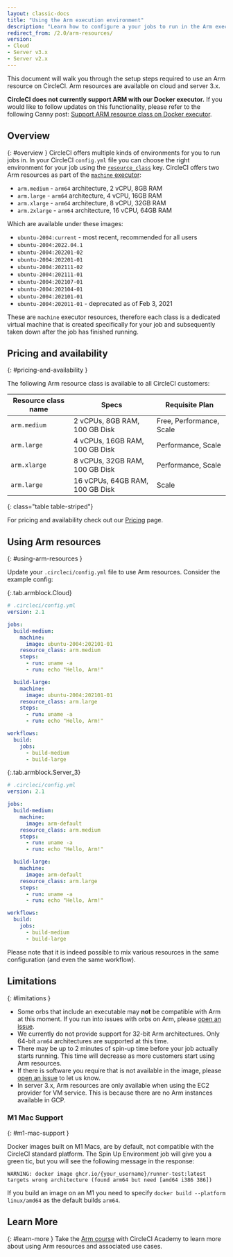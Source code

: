 ```yaml
---
layout: classic-docs
title: "Using the Arm execution environment"
description: "Learn how to configure a your jobs to run in the Arm execution environment."
redirect_from: /2.0/arm-resources/
version:
- Cloud
- Server v3.x
- Server v2.x
---
```


This document will walk you through the setup steps required to use an Arm
resource on CircleCI. Arm resources are available on cloud and server 3.x.

<div class="alert alert-warning" role="alert">
  <strong>CircleCI does not currently support ARM with our Docker executor.</strong> If you would like to follow updates on this functionality, please refer to the following Canny post: <a href="https://circleci.canny.io/cloud-feature-requests/p/support-arm-resource-class-on-docker-executor">Support ARM resource class on Docker executor</a>.
</div>

## Overview
{: #overview }
CircleCI offers multiple kinds of environments for you to run jobs in. In your
CircleCI `config.yml` file you can choose the right environment for your job using the
[`resource_class`]({{site.baseurl}}/2.0/configuration-reference/#resource_class)
key. CircleCI offers two Arm resources as part of the [`machine` executor]({{site.baseurl}}/2.0/configuration-reference/#machine-executor-linux):

* `arm.medium` - `arm64` architecture, 2 vCPU, 8GB RAM
* `arm.large` - `arm64` architecture, 4 vCPU, 16GB RAM
* `arm.xlarge` - `arm64` architecture, 8 vCPU, 32GB RAM
* `arm.2xlarge` - `arm64` architecture, 16 vCPU, 64GB RAM

Which are available under these images:

* `ubuntu-2004:current` - most recent, recommended for all users
* `ubuntu-2004:2022.04.1`
* `ubuntu-2004:202201-02`
* `ubuntu-2004:202201-01`
* `ubuntu-2004:202111-02`
* `ubuntu-2004:202111-01`
* `ubuntu-2004:202107-01`
* `ubuntu-2004:202104-01`
* `ubuntu-2004:202101-01`
* `ubuntu-2004:202011-01` - deprecated as of Feb 3, 2021

These are `machine` executor resources, therefore each class is a dedicated virtual machine that is created specifically for your job and subsequently taken down after the job has finished running.

## Pricing and availability
{: #pricing-and-availability }

The following Arm resource class is available to all CircleCI customers:

| Resource class name | Specs                           | Requisite Plan                   |
|---------------------|---------------------------------|----------------------------------|
| `arm.medium`        | 2 vCPUs, 8GB RAM, 100 GB Disk   | Free, Performance, Scale         |
| `arm.large`         | 4 vCPUs, 16GB RAM, 100 GB Disk  | Performance, Scale               |
| `arm.xlarge`        | 8 vCPUs, 32GB RAM, 100 GB Disk  | Performance, Scale               |
| `arm.large`         | 16 vCPUs, 64GB RAM, 100 GB Disk  | Scale                            |
{: class="table table-striped"}

For pricing and availability check out our [Pricing](https://circleci.com/pricing/) page.

## Using Arm resources
{: #using-arm-resources }

Update your `.circleci/config.yml` file to use Arm resources. Consider the example config:

{:.tab.armblock.Cloud}
```yaml
# .circleci/config.yml
version: 2.1

jobs:
  build-medium:
    machine:
      image: ubuntu-2004:202101-01
    resource_class: arm.medium
    steps:
      - run: uname -a
      - run: echo "Hello, Arm!"

  build-large:
    machine:
      image: ubuntu-2004:202101-01
    resource_class: arm.large
    steps:
      - run: uname -a
      - run: echo "Hello, Arm!"

workflows:
  build:
    jobs:
      - build-medium
      - build-large
```

{:.tab.armblock.Server_3}
```yaml
# .circleci/config.yml
version: 2.1

jobs:
  build-medium:
    machine:
      image: arm-default
    resource_class: arm.medium
    steps:
      - run: uname -a
      - run: echo "Hello, Arm!"

  build-large:
    machine:
      image: arm-default
    resource_class: arm.large
    steps:
      - run: uname -a
      - run: echo "Hello, Arm!"

workflows:
  build:
    jobs:
      - build-medium
      - build-large
```

Please note that it is indeed possible to mix various resources in the same
configuration (and even the same workflow).

## Limitations
{: #limitations }

* Some orbs that include an executable may **not** be compatible with Arm at
  this moment. If you run into issues with orbs on Arm, please [open an
  issue](https://github.com/CircleCI-Public/arm-preview-docs/issues).
* We currently do not provide support for 32-bit Arm architectures. Only 64-bit
  `arm64` architectures are supported at this time.
* There may be up to 2 minutes of spin-up time before your job actually starts
  running. This time will decrease as more customers start using Arm resources.
* If there is software you require that is not available in the image, please
  [open an issue](https://github.com/CircleCI-Public/arm-preview-docs/issues) to
  let us know.
* In server 3.x, Arm resources are only available when using the EC2 provider
  for VM service. This is because there are no Arm instances available in GCP.

### M1 Mac Support
{: #m1-mac-support }

Docker images built on M1 Macs, are by default, not compatible with the CircleCI standard platform. The Spin Up Environment job will give you a green tic, but you will see the following message in the response:

```shell
WARNING: docker image ghcr.io/{your_username}/runner-test:latest targets wrong architecture (found arm64 but need [amd64 i386 386])
```

If you build an image on an M1 you need to specify `docker build --platform linux/amd64` as the default builds `arm64`.


## Learn More
{: #learn-more }
Take the [Arm course](https://academy.circleci.com/arm-course?access_code=public-2021) with CircleCI Academy to learn more about using Arm resources and associated use cases.
